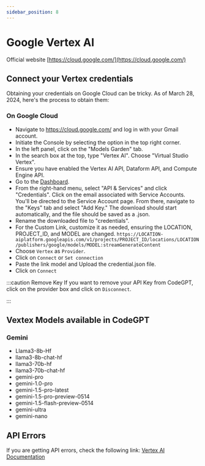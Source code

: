 ```yaml
---
sidebar_position: 8
---
```


# Google Vertex AI
Official website [https://cloud.google.com/](https://cloud.google.com/)

## Connect your Vertex credentials
Obtaining your credentials on Google Cloud can be tricky. As of March 28, 2024, here's the process to obtain them:

### On Google Cloud
- Navigate to https://cloud.google.com/ and log in with your Gmail account.
- Initiate the Console by selecting the option in the top right corner.
- In the left panel, click on the "Models Garden" tab.
- In the search box at the top, type "Vertex AI". Choose "Virtual Studio Vertex".
- Ensure you have enabled the Vertex AI API, Dataform API, and Compute Engine API.
- Go to the [Dashboard](https://console.cloud.google.com/home/dashboard).
- From the right-hand menu, select "API & Services" and click "Credentials". Click on the email associated with Service Accounts.
You'll be directed to the Service Account page. From there, navigate to the "Keys" tab and select "Add Key." The download should start automatically, and the file should be saved as a .json.
- Rename the downloaded file to "credentials".
- For the Custom Link, customize it as needed, ensuring the LOCATION, PROJECT_ID, and MODEL are changed.
`https://LOCATION-aiplatform.googleapis.com/v1/projects/PROJECT_ID/locations/LOCATION/publishers/google/models/MODEL:streamGenerateContent`
- Choose `Vertex` as `Provider`.
- Click on `Connect` or `Set connection`
- Paste the link model and Upload the credential.json file.
- Click on `Connect`




:::caution Remove Key
If you want to remove your API Key from CodeGPT, click on the provider box and click on `Disconnect`.


:::
 

## Vextex Models available in CodeGPT

### Gemini
- Llama3-8b-Hf
- llama3-8b-chat-hf
- llama3-70b-hf
- llama3-70b-chat-hf
- gemini-pro
- gemini-1.0-pro
- gemini-1.5-pro-latest
- gemini-1.5-pro-preview-0514
- gemini-1.5-flash-preview-0514
- gemini-ultra
- gemini-nano

## API Errors
If you are getting API errors, check the following link: [Vertex AI Documentation](https://cloud.google.com/vertex-ai/docs)

